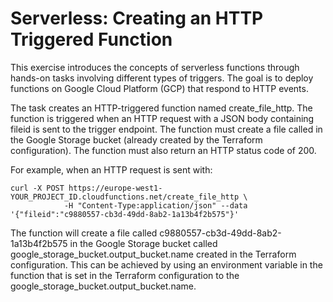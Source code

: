 # Serverless: Creating an HTTP Triggered Function

This exercise introduces the concepts of serverless functions through hands-on tasks involving different types of triggers. The goal is to deploy functions on Google Cloud Platform (GCP) that respond to HTTP events.

The task creates an HTTP-triggered function named create_file_http. The function is triggered when an HTTP request with a JSON body containing fileid is sent to the trigger endpoint. The function must create a file called <fileid> in the Google Storage bucket (already created by the Terraform configuration). The function must also return an HTTP status code of 200.

For example, when an HTTP request is sent with:
 ```
 curl -X POST https://europe-west1-YOUR_PROJECT_ID.cloudfunctions.net/create_file_http \
             -H "Content-Type:application/json" --data '{"fileid":"c9880557-cb3d-49dd-8ab2-1a13b4f2b575"}'
 ```
 
 The function will create a file called c9880557-cb3d-49dd-8ab2-1a13b4f2b575 in the Google Storage bucket called google_storage_bucket.output_bucket.name created in the Terraform configuration. This can be achieved by using an environment variable in the function that is set in the Terraform configuration to the google_storage_bucket.output_bucket.name.
